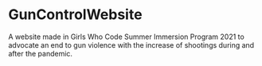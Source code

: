 # GunControlWebsite
A website made in Girls Who Code Summer Immersion Program 2021 to advocate an end to gun violence with the increase of shootings during and after the pandemic. 
